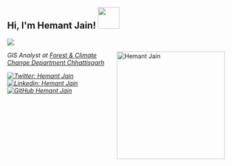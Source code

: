 
<div>
<div>
<h2> Hi, I'm Hemant Jain! <img src="https://media.giphy.com/media/mGcNjsfWAjY5AEZNw6/giphy.gif" width="50"></h2>
<p>
<a href="https://github.com/DenverCoder1/readme-typing-svg"><img src="https://readme-typing-svg.herokuapp.com?&font=IBM+Plex+Sans&color=abcdef&size=20&lines=Welcome+to+my+GitHub+Profile!;I'm+a+Full+Stack+Software+Developer." /></a>
</p>
<!-- Typing Text Effect
<p>
<a href="https://github.com/DenverCoder1/readme-typing-svg"><img src="https://readme-typing-svg.herokuapp.com?&font=IBM+Plex+Sans&color=abcdef&size=20&lines=Welcome+to+my+GitHub+Profile!;I'm+a+Full+Stack+Software+Developer.;I'm+also+a+GIS+Analyst." /></a>
</p>
-->  
<!--  Image Inserted -->
<img align='right' src="https://media.giphy.com/media/qgQUggAC3Pfv687qPC/giphy.gif" width="250"  alt='Hemant Jain'>
<!--<p><em> Full Stack Web Developer at <a href="http://www.unb.br">University of Brasilia</a><img src="https://media.giphy.com/media/fYSnHlufseco8Fh93Z/giphy.gif" width="30"></br>Developer Consultant at <a href="https://www.thoughtworks.com">ThoughtWorks</a><img src="https://media.giphy.com/media/WUlplcMpOCEmTGBtBW/giphy.gif" width="30"> 
</em></p>
-->
<p><em> GIS Analyst at <a href="http://www.forest.cg.gov.in/">Forest & Climate Change Department Chhattisgarh</a><em>

[![Twitter: Hemant Jain](https://img.shields.io/twitter/follow/hemantjain1321?style=social)](https://twitter.com/hemantjain1321)
[![Linkedin: Hemant Jain](https://img.shields.io/badge/-hemantjain1321-blue?style=flat-square&logo=Linkedin&logoColor=white&link=https://www.linkedin.com/in/hemantjain1321/)](https://www.linkedin.com/in/hemantjain1321/)
[![GitHub Hemant Jain](https://img.shields.io/github/followers/jain-hemant?label=follow&style=social)](https://github.com/jain-hemant)
</div>
  
  
  </div>
    
    
